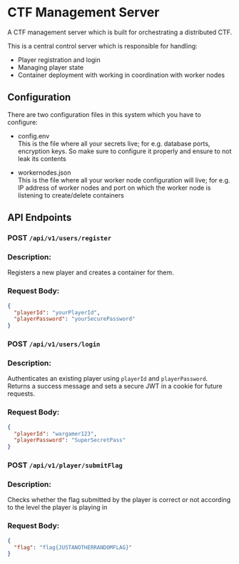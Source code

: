 # CTF Management Server

A CTF management server which is built for orchestrating a distributed CTF.
<br>

This is a central control server which is responsible for handling:
<br>

- Player registration and login
- Managing player state
- Container deployment with working in coordination with worker nodes

## Configuration

There are two configuration files in this system which you have to configure:
<br>

- config.env <br>
  This is the file where all your secrets live; for e.g. database ports, encryption keys. So make sure to configure it properly and ensure to not leak its contents
  <br>

- workernodes.json <br>
  This is the file where all your worker node configuration will live; for e.g. IP address of worker nodes and port on which the worker node is listening to create/delete containers

## API Endpoints

### POST `/api/v1/users/register`

### Description:

Registers a new player and creates a container for them.

### Request Body:

```json
{
  "playerId": "yourPlayerId",
  "playerPassword": "yourSecurePassword"
}
```

### POST `/api/v1/users/login`

### Description:

Authenticates an existing player using `playerId` and `playerPassword`.  
Returns a success message and sets a secure JWT in a cookie for future requests.

### Request Body:

```json
{
  "playerId": "wargamer123",
  "playerPassword": "SuperSecretPass"
}
```

### POST `/api/v1/player/submitFlag`

### Description:

Checks whether the flag submitted by the player is correct or not according to the level the player is playing in

### Request Body:

```json
{
  "flag": "flag{JUSTANOTHERRANDOMFLAG}"
}
```
